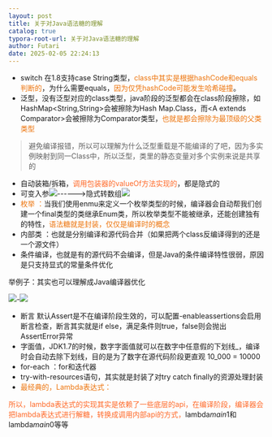 ```yaml
---
layout: post
title: 关于对Java语法糖的理解
catalog: true
typora-root-url: 关于对Java语法糖的理解
author: Futari
date: 2025-02-05 22:24:13
---
```


+ switch 在1.8支持case String类型，<font style="color:#ED740C;">class中其实是根据hashCode和equals判断的</font>，为什么需要equals，<font style="color:#ED740C;">因为仅凭hashCode可能发生哈希碰撞</font>。
+ 泛型，没有泛型对应的class类型，java阶段的泛型都会在class阶段擦除，如HashMap<String,String>会被擦除为Hash Map.Class，而<A extends Comparator<A>>会被擦除为Comparator类型，<font style="color:#ED740C;">也就是都会擦除为最顶级的父类类型</font>   

> 避免编译报错，所以可以理解为什么泛型重载是不能编译的了吧，因为多实例映射到同一Class中，所以泛型，类里的静态变量对多个实例来说是共享的

+ 自动装箱/拆箱，<font style="color:rgb(255, 104, 39);">调用包装器的valueOf方法实现的</font>，都是隐式的
+ 可变入参![](https://cdn.nlark.com/yuque/0/2024/png/35478834/1721962488858-48fd5bfc-8037-455b-a819-fda6bcef7161.png)------>隐式转数组![](https://cdn.nlark.com/yuque/0/2024/png/35478834/1721962500786-16226646-87b7-47f4-8fab-48f15aee0bd4.png)
+ <font style="color:#ED740C;">枚举 ：</font>当我们使用enmu来定义一个枚举类型的时候，编译器会自动帮我们创建一个final类型的类继承Enum类，所以枚举类型不能被继承，还能创建独有的特性，<font style="color:#ED740C;">语法糖就是封装，仅仅是编译时的概念</font>
+ 内部类 ：也就是分别编译和源代码合并（如果把两个class反编译得到的还是一个源文件）
+ 条件编译，也就是有的源代码不会编译，但是Java的条件编译特性很弱，原因是只支持显式的常量条件优化

举例子：其实也可以理解成Java编译器优化

![](https://cdn.nlark.com/yuque/0/2024/png/35478834/1721962968148-d39bd8db-0409-4f79-87ae-3fbff0e005ff.png)-![](https://cdn.nlark.com/yuque/0/2024/png/35478834/1721962987573-f053dcb7-ca69-4375-b7e5-912a38af3933.png)

+ 断言 默认Assert是不在编译阶段生效的，可以配置<font style="color:rgba(0, 0, 0, 0.9);">-enableassertions会启用断言检查，断言其实就是if else，满足条件则true，false则会抛出AssertError异常</font>
+ <font style="color:rgba(0, 0, 0, 0.9);">字面值，JDK1.7的时候，数字字面值就可以在数字中任意假的下划线_，编译时会自动去除下划线，目的是为了数字在源代码阶段更直观  10_000 = 10000</font>
+ <font style="color:rgba(0, 0, 0, 0.9);">for-each ：for和迭代器</font>
+ <font style="color:rgba(0, 0, 0, 0.9);">try-with-resources语句，其实就是封装了对try catch finally的资源处理封装</font>
+ <font style="color:#ED740C;">最经典的，Lambda表达式：</font>

<font style="color:rgb(255, 104, 39);">所以，lambda表达式的实现其实是依赖了一些底层的api，在编译阶段，编译器会把lambda表达式进行解糖，转换成调用内部api的方式，</font><font style="color:rgba(0, 0, 0, 0.9);">lambda$main$1和lambda$main$0等等</font>

